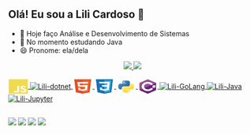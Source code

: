 ## Olá! Eu sou a Lili Cardoso 👋

- 🔭 Hoje faço Análise e Desenvolvimento de Sistemas
- 🌱 No momento estudando Java
- 😄 Pronome: ela/dela

<div align="center">
  <a href="https://github.com/Lili200Cardoso">
  <img height="180em" src="https://github-readme-stats.vercel.app/api?username=Lili200Cardoso&show_icons=true&theme=dracula&include_all_commits=true&count_private=true"/>
  <img height="180em" src="https://github-readme-stats.vercel.app/api/top-langs/?username=Lili200Cardoso&layout=compact&langs_count=7&theme=dracula"/>
</div>
<div style="display: inline_block"><br>
  <img align="center" alt="Lili-Js" height="30" width="40" src="https://raw.githubusercontent.com/devicons/devicon/master/icons/javascript/javascript-plain.svg">
  <img align="center" alt="Lili-dotnet" height="30" width="40" src="https://cdn.jsdelivr.net/gh/devicons/devicon/icons/dot-net/dot-net-original.svg">
  <img align="center" alt="Lili-HTML" height="30" width="40" src="https://raw.githubusercontent.com/devicons/devicon/master/icons/html5/html5-original.svg">
  <img align="center" alt="Lili-CSS" height="30" width="40" src="https://raw.githubusercontent.com/devicons/devicon/master/icons/css3/css3-original.svg">
  <img align="center" alt="Lili-Python" height="30" width="40" src="https://raw.githubusercontent.com/devicons/devicon/master/icons/python/python-original.svg">
  <img align="center" alt="Lili-Csharp" height="30" width="40" src="https://raw.githubusercontent.com/devicons/devicon/master/icons/csharp/csharp-original.svg">
  <img align="center" alt="Lili-GoLang" height="30" width="40" src="https://cdn.jsdelivr.net/gh/devicons/devicon/icons/go/go-original.svg">
  <img align="center" alt="Lili-Java" height="30" width="40" src="https://cdn.jsdelivr.net/gh/devicons/devicon/icons/java/java-original-wordmark.svg">
  <img align="center" alt="Lili-Jupyter" height="30" width="40" src="https://cdn.jsdelivr.net/gh/devicons/devicon/icons/jupyter/jupyter-original-wordmark.svg">
</div>

##

<div>
  <a href="https://www.youtube.com/watch?v=hmLTLa_m48k&t=6s" target="_blank"><img src="https://img.shields.io/badge/YouTube-FF0000?style=for-the-badge&logo=youtube&logoColor=white" target="_blank"></a>
  <a href="https://www.instagram.com/lili200cardoso/" target="_blank"><img src="https://img.shields.io/badge/-Instagram-%23E4405F?style=for-the-badge&logo=instagram&logoColor=white" target="_blank"></a> 
  <a href = "mailto:lili200guedes@gmail.com"><img src="https://img.shields.io/badge/-Gmail-%23333?style=for-the-badge&logo=gmail&logoColor=white" target="_blank"></a>
  <a href="https://www.linkedin.com/in/lilicardoso/" target="_blank"><img src="https://img.shields.io/badge/-LinkedIn-%230077B5?style=for-the-badge&logo=linkedin&logoColor=white" target="_blank"></a> 

</div>
